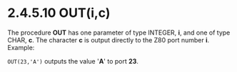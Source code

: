 # 2.4.5.10 OUT(i,c)

The procedure **OUT** has one parameter of type INTEGER, **i**, and one of type CHAR, **c**. The character **c** is output directly to the Z80 port number **i**. Example:

`OUT(23,'A')` outputs the value '**A**' to port **23**.
